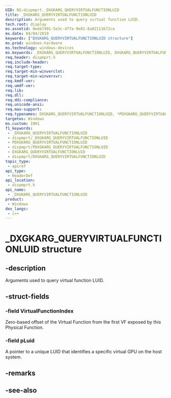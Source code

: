 ```yaml
---
UID: NS:dispmprt._DXGKARG_QUERYVIRTUALFUNCTIONLUID
title: _DXGKARG_QUERYVIRTUALFUNCTIONLUID
description: Arguments used to query virtual function LUID.
tech.root: display
ms.assetid: 0eeb7491-5e3c-47fa-9e81-8a02111672ca
ms.date: 04/04/2019
keywords: ["DXGKARG_QUERYVIRTUALFUNCTIONLUID structure"]
ms.prod: windows-hardware
ms.technology: windows-devices
ms.keywords: _DXGKARG_QUERYVIRTUALFUNCTIONLUID, DXGKARG_QUERYVIRTUALFUNCTIONLUID, *PDXGKARG_QUERYVIRTUALFUNCTIONLUID,
req.header: dispmprt.h
req.include-header: 
req.target-type: 
req.target-min-winverclnt: 
req.target-min-winversvr: 
req.kmdf-ver: 
req.umdf-ver: 
req.lib: 
req.dll: 
req.ddi-compliance: 
req.unicode-ansi: 
req.max-support: 
req.typenames: DXGKARG_QUERYVIRTUALFUNCTIONLUID, *PDXGKARG_QUERYVIRTUALFUNCTIONLUID
targetos: Windows
ms.custom: 19H1
f1_keywords:
 - _DXGKARG_QUERYVIRTUALFUNCTIONLUID
 - dispmprt/_DXGKARG_QUERYVIRTUALFUNCTIONLUID
 - PDXGKARG_QUERYVIRTUALFUNCTIONLUID
 - dispmprt/PDXGKARG_QUERYVIRTUALFUNCTIONLUID
 - DXGKARG_QUERYVIRTUALFUNCTIONLUID
 - dispmprt/DXGKARG_QUERYVIRTUALFUNCTIONLUID
topic_type:
 - apiref
api_type:
 - HeaderDef
api_location:
 - dispmprt.h
api_name:
 - _DXGKARG_QUERYVIRTUALFUNCTIONLUID
product:
 - Windows
dev_langs:
 - c++
---
```


# _DXGKARG_QUERYVIRTUALFUNCTIONLUID structure


## -description

Arguments used to query virtual function LUID.

## -struct-fields

### -field VirtualFunctionIndex

Zero-based offset of the Virtual Function from the first VF exposed by this Physical Function.

### -field pLuid

 
A pointer to a unique LUID that identifies a specific virtual GPU on the host system.

## -remarks

## -see-also

